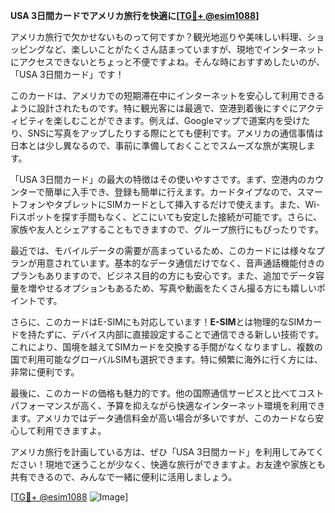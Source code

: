 **USA 3日間カードでアメリカ旅行を快適に[[TG💪+ @esim1088](https://t.me/s/esim1088)]**

アメリカ旅行で欠かせないものって何ですか？観光地巡りや美味しい料理、ショッピングなど、楽しいことがたくさん詰まっていますが、現地でインターネットにアクセスできないとちょっと不便ですよね。そんな時におすすめしたいのが、「USA 3日間カード」です！

このカードは、アメリカでの短期滞在中にインターネットを安心して利用できるように設計されたものです。特に観光客には最適で、空港到着後にすぐにアクティビティを楽しむことができます。例えば、Googleマップで道案内を受けたり、SNSに写真をアップしたりする際にとても便利です。アメリカの通信事情は日本とは少し異なるので、事前に準備しておくことでスムーズな旅が実現します。

「USA 3日間カード」の最大の特徴はその使いやすさです。まず、空港内のカウンターで簡単に入手でき、登録も簡単に行えます。カードタイプなので、スマートフォンやタブレットにSIMカードとして挿入するだけで使えます。また、Wi-Fiスポットを探す手間もなく、どこにいても安定した接続が可能です。さらに、家族や友人とシェアすることもできますので、グループ旅行にもぴったりです。

最近では、モバイルデータの需要が高まっているため、このカードには様々なプランが用意されています。基本的なデータ通信だけでなく、音声通話機能付きのプランもありますので、ビジネス目的の方にも安心です。また、追加でデータ容量を増やせるオプションもあるため、写真や動画をたくさん撮る方にも嬉しいポイントです。

さらに、このカードはE-SIMにも対応しています！**E-SIM**とは物理的なSIMカードを持たずに、デバイス内部に直接設定することで通信できる新しい技術です。これにより、国境を越えてSIMカードを交換する手間がなくなりますし、複数の国で利用可能なグローバルSIMも選択できます。特に頻繁に海外に行く方には、非常に便利です。

最後に、このカードの価格も魅力的です。他の国際通信サービスと比べてコストパフォーマンスが高く、予算を抑えながら快適なインターネット環境を利用できます。アメリカではデータ通信料金が高い場合が多いですが、このカードなら安心して利用できますよ。

アメリカ旅行を計画している方は、ぜひ「USA 3日間カード」を利用してみてください！現地で迷うことが少なく、快適な旅行ができますよ。お友達や家族とも共有できるので、みんなで一緒に便利に活用しましょう。

[[TG💪+ @esim1088](https://t.me/s/esim1088) ![Image](https://i.postimg.cc/Y0z9fWf4/image.png)]